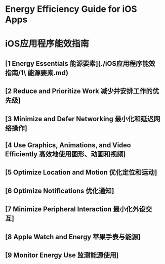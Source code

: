 # Energy Efficiency Guide for iOS Apps

# iOS应用程序能效指南

## [1 Energy Essentials 能源要素](./iOS应用程序能效指南/1\ 能源要素.md)

## [2 Reduce and Prioritize Work 减少并安排工作的优先级]

## [3 Minimize and Defer Networking 最小化和延迟网络操作]

## [4 Use Graphics, Animations, and Video Efficiently 高效地使用图形、动画和视频]

## [5 Optimize Location and Motion 优化定位和运动]

## [6 Optimize Notifications 优化通知]

## [7 Minimize Peripheral Interaction 最小化外设交互]

## [8 Apple Watch and Energy 苹果手表与能源]

## [9 Monitor Energy Use 监测能源使用]


